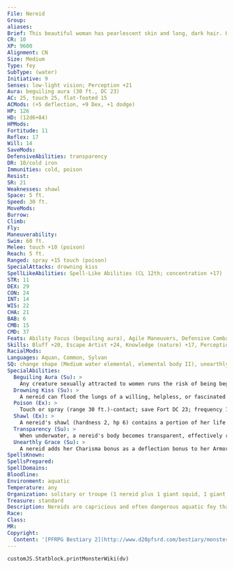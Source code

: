 ```yaml
---
File: Nereid
Group: 
aliases: 
Brief: This beautiful woman has pearlescent skin and long, dark hair. Her nudity is barely hidden by a diaphanous, wet shawl.
CR: 10
XP: 9600
Alignment: CN
Size: Medium
Type: fey
SubType: (water)
Initiative: 9
Senses: low-light vision; Perception +21
Aura: beguiling aura (30 ft., DC 23)
AC: 25, touch 25, flat-footed 15
ACMods: (+5 deflection, +9 Dex, +1 dodge)
HP: 126
HD: (12d6+84)
HPMods: 
Fortitude: 11
Reflex: 17
Will: 14
SaveMods: 
DefensiveAbilities: transparency
DR: 10/cold iron
Immunities: cold, poison
Resist: 
SR: 21
Weaknesses: shawl
Space: 5 ft.
Speed: 30 ft.
MoveMods: 
Burrow: 
Climb: 
Fly: 
Maneuverability: 
Swim: 60 ft.
Melee: touch +10 (poison)
Reach: 5 ft.
Ranged: spray +15 touch (poison)
SpecialAttacks: drowning kiss
SpellLikeAbilities: Spell-Like Abilities (CL 12th; concentration +17)   At Will-control water, suggestion (DC 18; only against creatures that are currently fascinated by her beguiling aura)   1/day-summon monster VI (water elementals only)
STR: 11
DEX: 29
CON: 24
INT: 14
WIS: 22
CHA: 21
BAB: 6
CMB: 15
CMD: 37
Feats: Ability Focus (beguiling aura), Agile Maneuvers, Defensive Combat Training, Dodge, Mobility, Weapon Finesse
Skills: Bluff +20, Escape Artist +24, Knowledge (nature) +17, Perception +21, Perform (sing) +20, Sense Motive +21, Stealth +24, Swim +23
RacialMods: 
Languages: Aquan, Common, Sylvan
SQ: change shape (Medium water elemental, elemental body II), unearthly grace
SpecialAbilities:
  Beguiling Aura (Su): >
    Any creature sexually attracted to women runs the risk of being beguiled by a nereid if it looks upon her beauty from a distance of 30 feet or less. If the creature fails a DC 23 Will save, it is immediately fascinated. A nereid may use her suggestion spell-like ability at will against creatures that are fascinated by her beguiling aura. This is a mind-affecting compulsion effect. The save DC is Charisma-based.
  Drowning Kiss (Su): >
    A nereid can flood the lungs of a willing, helpless, or fascinated creature by touching it (traditionally by kissing the creature on the lips). If the target cannot breathe water, it cannot hold its breath and immediately begins to drown. On its turn, the target can attempt a DC 23 Fortitude save to cough up this water; otherwise it falls unconscious at 0 hp. On the next round, the target must save again or drop to -1 hit points and be dying; on the third round it must save again or die (see page 445 of the Pathfinder RPG Core Rulebook). The save DC is Constitution-based.
  Poison (Ex): >
    Touch or spray (range 30 ft.)-contact; save Fort DC 23; frequency 1/round for 6 rounds; effect 1d2 Con plus blindness; cure 2 consecutive saves.
  Shawl (Ex): >
    A nereid's shawl (hardness 2, hp 6) contains a portion of her life force. If the shawl is ever destroyed, the nereid takes 1d6 points of Constitution drain per hour until she dies. A nereid can craft a new shawl from water by making a DC 25 Will save, but each attempt takes 1d4 hours to complete. Attempts to destroy or steal a nereid's shawl require the sunder or disarm attempts.
  Transparency (Su): >
    When underwater, a nereid's body becomes transparent, effectively rendering her invisible. She can become visible or transparent at will as a free action.
  Unearthly Grace (Su): >
    A nereid adds her Charisma bonus as a deflection bonus to her Armor Class and CMD if she wears no armor.
SpellsKnown: 
SpellsPrepared: 
SpellDomains: 
Bloodline: 
Environment: aquatic
Temperature: any
Organization: solitary or troupe (1 nereid plus 1 giant squid, 1 giant octopus, 1 giant moray eel, or an orca)
Treasure: standard
Description: Nereids are capricious and often dangerous aquatic fey that appear as strikingly beautiful women, often seen bathing unclothed in the water. Many sailors have met their doom following a nereid, for though a nereid's beauty is otherworldly, her watery kiss is death. Others seek out nereids, for if one can secure control over the creature's shawl, the cloth can be used to force the nereid's compliance. A nereid forced to obey in this manner immediately attempts to slay her master as soon as she can secure her shawl's safety.
Race: 
Class: 
MR: 
Copyright:
  Content: '[PFRPG Bestiary 2](http://www.d20pfsrd.com/bestiary/monster-listings/fey/nereid)'
---
```

```dataviewjs
customJS.Statblock.printMonsterWiki(dv)
```
